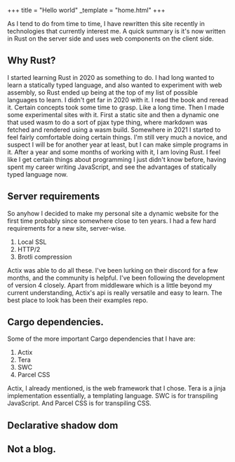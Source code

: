 +++
title = "Hello world"
_template = "home.html"
+++

As I tend to do from time to time, I have rewritten this site recently in technologies that currently interest me. A quick summary is it's now written in Rust on the server side and uses web components on the client side.

## Why Rust?

I started learning Rust in 2020 as something to do. I had long wanted to learn a statically typed language, and also wanted to experiment with web assembly, so Rust ended up being at the top of my list of possible languages to learn. I didn't get far in 2020 with it. I read the book and reread it. Certain concepts took some time to grasp. Like a long time. Then I made some experimental sites with it. First a static site and then a dynamic one that used wasm to do a sort of pjax type thing, where markdown was fetched and rendered using a wasm build. Somewhere in 2021 I started to feel fairly comfortable doing certain things. I'm still very much a novice, and suspect I will be for another year at least, but I can make simple programs in it. After a year and some months of working with it, I am loving Rust. I feel like I get certain things about programming I just didn't know before, having spent my career writing JavaScript, and see the advantages of statically typed language now.

## Server requirements

So anyhow I decided to make my personal site a dynamic website for the first time probably since somewhere close to ten years. I had a few hard requirements for a new site, server-wise.

1. Local SSL
2. HTTP/2
3. Brotli compression

Actix was able to do all these. I've been lurking on their discord for a few months, and the community is helpful. I've been following the development of version 4 closely. Apart from middleware which is a little beyond my current understanding, Actix's api is really versatile and easy to learn. The best place to look has been their examples repo.

## Cargo dependencies.

Some of the more important Cargo dependencies that I have are:

1. Actix
2. Tera
3. SWC
4. Parcel CSS

Actix, I already mentioned, is the web framework that I chose. Tera is a jinja implementation essentially, a templating language. SWC is for transpiling JavaScript. And Parcel CSS is for transpiling CSS.

## Declarative shadow dom

## Not a blog.
